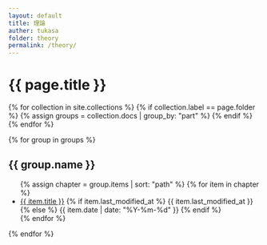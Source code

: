 ```yaml
---
layout: default
title: 理論
auther: tukasa
folder: theory
permalink: /theory/
---
```


<h1>{{ page.title }}</h1>

{% for collection in site.collections %}
  {% if collection.label == page.folder %}
    {% assign groups = collection.docs | group_by: "part" %}
  {% endif %}
{% endfor %}

{% for group in groups %}
  <h2 id="{{ group.name }}">{{ group.name }}</h2>
  <ul>
  {% assign chapter = group.items | sort: "path" %}
  {% for item in chapter %}
    <li class="post-list-by-part">
       <a href="{{ item.url | relative_url }}">{{ item.title }}</a>
       <time datetime="{{ page.date | date_to_xmlschema }}">
       {% if item.last_modified_at %}
         {{ item.last_modified_at }}
       {% else %}
         {{ item.date | date: "%Y-%m-%d" }}
       {% endif %}
       </time>
    </li>
  {% endfor %}
  </ul>
{% endfor %}